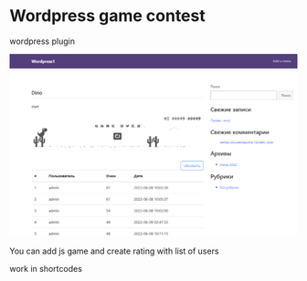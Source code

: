 # Wordpress game contest 
wordpress plugin

![Screenshot](screenshot.png)

You can add js game and create rating with list of users

work in shortcodes